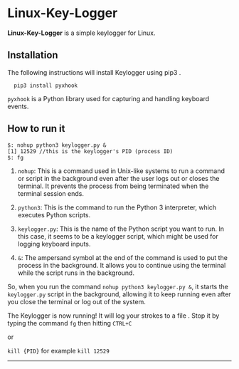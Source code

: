 # Linux-Key-Logger

**Linux-Key-Logger** is a simple keylogger for Linux.
## Installation

The following instructions will install Keylogger using pip3 .

```
  pip3 install pyxhook
```
`pyxhook` is a Python library used for capturing and handling keyboard events.

## How to run it

```
$: nohup python3 keylogger.py &
[1] 12529 //this is the keylogger's PID (process ID)
$: fg
```
1. `nohup`: This is a command used in Unix-like systems to run a command or script in the background even after the user logs out or closes the terminal. It prevents the process from being terminated when the terminal session ends.

2. `python3`: This is the command to run the Python 3 interpreter, which executes Python scripts.

3. `keylogger.py`: This is the name of the Python script you want to run. In this case, it seems to be a keylogger script, which might be used for logging keyboard inputs.

4. `&`: The ampersand symbol at the end of the command is used to put the process in the background. It allows you to continue using the terminal while the script runs in the background.

So, when you run the command `nohup python3 keylogger.py &`, it starts the `keylogger.py` script in the background, allowing it to keep running even after you close the terminal or log out of the system.

The Keylogger is now running! It will log your strokes to a file .
Stop it by typing the command `fg` then hitting `CTRL+C`

or

`kill {PID}` for example `kill 12529`


---
